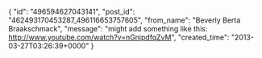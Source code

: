  {
   "id": "496594627043141",
   "post_id": "462493170453287_496116653757605",
   "from_name": "Beverly Berta Braakschmack",
   "message": "might add something like this: http://www.youtube.com/watch?v=nGnipdfqZvM",
   "created_time": "2013-03-27T03:26:39+0000"
 }
